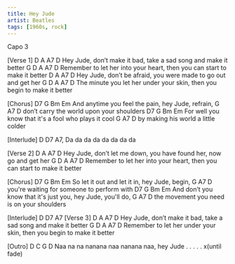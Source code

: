 ```yaml
---
title: Hey Jude
artist: Beatles
tags: [1960s, rock]
---
```

Capo 3

[Verse 1]
    D                   A           A7                   D
Hey Jude, don’t make it bad, take a sad song and make it better
  G                           D                    A       A7      D
Remember to let her into your heart, then you can start to make it better
    D               A               A7                 D
Hey Jude, don’t be afraid, you were made to go out and get her 
    G                             D                A      A7      D
The minute you let her under your skin, then you begin to make it better

[Chorus]
D7                       G         Bm      Em
And anytime you feel the pain, hey Jude, refrain,
      G         A7              D
don’t carry the world upon your shoulders
D7                            G        Bm       Em
For well you know that it's a fool who plays it cool
   G          A7             D
by making his world a little colder

[Interlude] D  D7  A7, Da da da da da da da da

[Verse 2]
    D                  A              A7                    D
Hey Jude, don’t let me down, you have found her, now go and get her
  G                           D                   A        A7      D
Remember to let her into your heart, then you can start to make it better

[Chorus]
D7                       G       Bm      Em
So let it out and let it in, hey Jude, begin,
       G           A7            D
you're waiting for someone to perform with
D7                                G        Bm           Em
And don’t you know that it's just you, hey Jude, you'll do,
    G            A7              D
the movement you need is on your shoulders

[Interlude] D  D7  A7
[Verse 3]
    D                   A           A7                   D
Hey Jude, don’t make it bad, take a sad song and make it better
  G                            D                A      A7      D
Remember to let her under your skin, then you begin to make it better

[Outro]
D         C          G                D
Naa na na nanana naa nanana naa, hey Jude . . . . .  x(until fade)